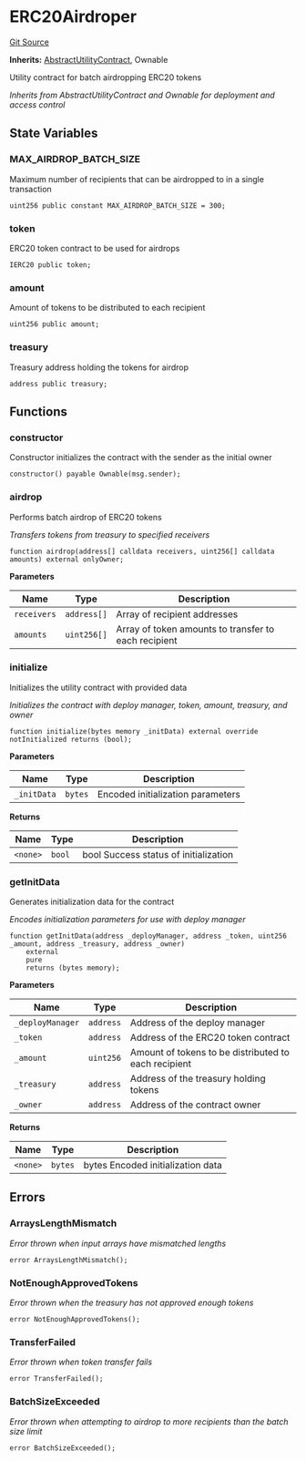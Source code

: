# ERC20Airdroper
[Git Source](https://github.com-personal/danseren/smart-deployer/blob/5e1d785c7889313bede419942a1bc275bae6bb22/contracts\ERC20Airdroper\ERC20Airdroper.sol)

**Inherits:**
[AbstractUtilityContract](/contracts\UtilityContract\AbstractUtilityContract.sol\abstract.AbstractUtilityContract.md), Ownable

Utility contract for batch airdropping ERC20 tokens

*Inherits from AbstractUtilityContract and Ownable for deployment and access control*


## State Variables
### MAX_AIRDROP_BATCH_SIZE
Maximum number of recipients that can be airdropped to in a single transaction


```solidity
uint256 public constant MAX_AIRDROP_BATCH_SIZE = 300;
```


### token
ERC20 token contract to be used for airdrops


```solidity
IERC20 public token;
```


### amount
Amount of tokens to be distributed to each recipient


```solidity
uint256 public amount;
```


### treasury
Treasury address holding the tokens for airdrop


```solidity
address public treasury;
```


## Functions
### constructor

Constructor initializes the contract with the sender as the initial owner


```solidity
constructor() payable Ownable(msg.sender);
```

### airdrop

Performs batch airdrop of ERC20 tokens

*Transfers tokens from treasury to specified receivers*


```solidity
function airdrop(address[] calldata receivers, uint256[] calldata amounts) external onlyOwner;
```
**Parameters**

|Name|Type|Description|
|----|----|-----------|
|`receivers`|`address[]`|Array of recipient addresses|
|`amounts`|`uint256[]`|Array of token amounts to transfer to each recipient|


### initialize

Initializes the utility contract with provided data

*Initializes the contract with deploy manager, token, amount, treasury, and owner*


```solidity
function initialize(bytes memory _initData) external override notInitialized returns (bool);
```
**Parameters**

|Name|Type|Description|
|----|----|-----------|
|`_initData`|`bytes`|Encoded initialization parameters|

**Returns**

|Name|Type|Description|
|----|----|-----------|
|`<none>`|`bool`|bool Success status of initialization|


### getInitData

Generates initialization data for the contract

*Encodes initialization parameters for use with deploy manager*


```solidity
function getInitData(address _deployManager, address _token, uint256 _amount, address _treasury, address _owner)
    external
    pure
    returns (bytes memory);
```
**Parameters**

|Name|Type|Description|
|----|----|-----------|
|`_deployManager`|`address`|Address of the deploy manager|
|`_token`|`address`|Address of the ERC20 token contract|
|`_amount`|`uint256`|Amount of tokens to be distributed to each recipient|
|`_treasury`|`address`|Address of the treasury holding tokens|
|`_owner`|`address`|Address of the contract owner|

**Returns**

|Name|Type|Description|
|----|----|-----------|
|`<none>`|`bytes`|bytes Encoded initialization data|


## Errors
### ArraysLengthMismatch
*Error thrown when input arrays have mismatched lengths*


```solidity
error ArraysLengthMismatch();
```

### NotEnoughApprovedTokens
*Error thrown when the treasury has not approved enough tokens*


```solidity
error NotEnoughApprovedTokens();
```

### TransferFailed
*Error thrown when token transfer fails*


```solidity
error TransferFailed();
```

### BatchSizeExceeded
*Error thrown when attempting to airdrop to more recipients than the batch size limit*


```solidity
error BatchSizeExceeded();
```

